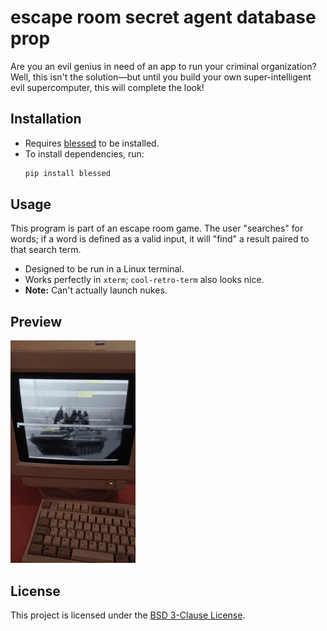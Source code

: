 # escape room secret agent database prop

Are you an evil genius in need of an app to run your criminal organization?  
Well, this isn't the solution—but until you build your own super-intelligent evil supercomputer, this will complete the look!



## Installation

- Requires [blessed](https://pypi.org/project/blessed/) to be installed.
- To install dependencies, run:
    ```bash
    pip install blessed
    ```



## Usage

This program is part of an escape room game. The user "searches" for words; if a word is defined as a valid input, it will "find" a result paired to that search term.

- Designed to be run in a Linux terminal.
- Works perfectly in `xterm`; `cool-retro-term` also looks nice.
- **Note:** Can't actually launch nukes.



## Preview

![searching](/images/searching.gif "searching for the plans")



## License

This project is licensed under the [BSD 3-Clause License](https://opensource.org/licenses/BSD-3-Clause).